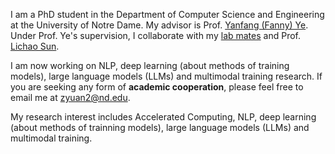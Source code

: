 I am a PhD student in the Department of Computer Science and Engineering at the University of Notre Dame. My advisor is Prof. [Yanfang (Fanny) Ye](http://yes-lab.org/). Under Prof. Ye's supervision, I collaborate with my [lab mates](http://yes-lab.org/students.html) and Prof. [Lichao Sun](https://lichao-sun.github.io/).

I am now working on NLP, deep learning (about methods of training models), large language models (LLMs) and multimodal training research. If you are seeking any form of **academic cooperation**, please feel free to email me at [zyuan2@nd.edu](zyuan2@nd.edu).

My research interest includes Accelerated Computing, NLP, deep learning (about methods of trainning models), large language models (LLMs) and multimodal training. 
